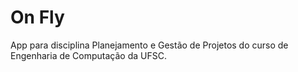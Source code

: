 # On Fly

App para disciplina Planejamento e Gestão de Projetos do curso de Engenharia de Computação da UFSC.
